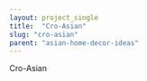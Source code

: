 ```yaml
---
layout: project_single
title:  "Cro-Asian"
slug: "cro-asian"
parent: "asian-home-decor-ideas"
---
```

Cro-Asian